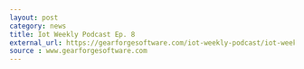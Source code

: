 ```yaml
---
layout: post
category: news
title: Iot Weekly Podcast Ep. 8
external_url: https://gearforgesoftware.com/iot-weekly-podcast/iot-weekly-episode-8-podcast/
source : www.gearforgesoftware.com
---
```

